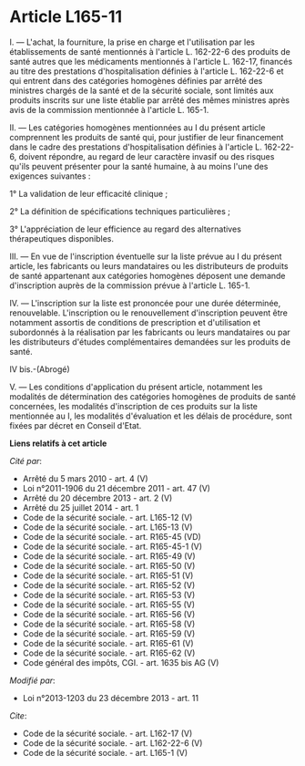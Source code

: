 # Article L165-11

I. ― L'achat, la fourniture, la prise en charge et l'utilisation par les établissements de santé mentionnés à l'article L.
162-22-6 des produits de santé autres que les médicaments mentionnés à l'article L. 162-17, financés au titre des prestations
d'hospitalisation définies à l'article L. 162-22-6 et qui entrent dans des catégories homogènes définies par arrêté des
ministres chargés de la santé et de la sécurité sociale, sont limités aux produits inscrits sur une liste établie par arrêté
des mêmes ministres après avis de la commission mentionnée à l'article L. 165-1. 

II. ― Les catégories homogènes mentionnées au I du présent article comprennent les produits de santé qui, pour justifier de
leur financement dans le cadre des prestations d'hospitalisation définies à l'article L. 162-22-6, doivent répondre, au
regard de leur caractère invasif ou des risques qu'ils peuvent présenter pour la santé humaine, à au moins l'une des
exigences suivantes : 

1° La validation de leur efficacité clinique ; 

2° La définition de spécifications techniques particulières ; 

3° L'appréciation de leur efficience au regard des alternatives thérapeutiques disponibles. 

III. ― En vue de l'inscription éventuelle sur la liste prévue au I du présent article, les fabricants ou leurs mandataires ou
les distributeurs de produits de santé appartenant aux catégories homogènes déposent une demande d'inscription auprès de la
commission prévue à l'article L. 165-1. 

IV. ― L'inscription sur la liste est prononcée pour une durée déterminée, renouvelable. L'inscription ou le renouvellement
d'inscription peuvent être notamment assortis de conditions de prescription et d'utilisation et subordonnés à la réalisation
par les fabricants ou leurs mandataires ou par les distributeurs d'études complémentaires demandées sur les produits de
santé. 

IV bis.-(Abrogé) 

V. ― Les conditions d'application du présent article, notamment les modalités de détermination des catégories homogènes de
produits de santé concernées, les modalités d'inscription de ces produits sur la liste mentionnée au I, les modalités
d'évaluation et les délais de procédure, sont fixées par décret en Conseil d'Etat.

**Liens relatifs à cet article**

_Cité par_:

  - Arrêté du 5 mars 2010 - art. 4 (V)
  - Loi n°2011-1906 du 21 décembre 2011 - art. 47 (V)
  - Arrêté du 20 décembre 2013 - art. 2 (V)
  - Arrêté du 25 juillet 2014 - art. 1
  - Code de la sécurité sociale. - art. L165-12 (V)
  - Code de la sécurité sociale. - art. L165-13 (V)
  - Code de la sécurité sociale. - art. R165-45 (VD)
  - Code de la sécurité sociale. - art. R165-45-1 (V)
  - Code de la sécurité sociale. - art. R165-49 (V)
  - Code de la sécurité sociale. - art. R165-50 (V)
  - Code de la sécurité sociale. - art. R165-51 (V)
  - Code de la sécurité sociale. - art. R165-52 (V)
  - Code de la sécurité sociale. - art. R165-53 (V)
  - Code de la sécurité sociale. - art. R165-55 (V)
  - Code de la sécurité sociale. - art. R165-56 (V)
  - Code de la sécurité sociale. - art. R165-58 (V)
  - Code de la sécurité sociale. - art. R165-59 (V)
  - Code de la sécurité sociale. - art. R165-61 (V)
  - Code de la sécurité sociale. - art. R165-62 (V)
  - Code général des impôts, CGI. - art. 1635 bis AG (V)

_Modifié par_:

  - Loi n°2013-1203 du 23 décembre 2013 - art. 11

_Cite_:

  - Code de la sécurité sociale. - art. L162-17 (V)
  - Code de la sécurité sociale. - art. L162-22-6 (V)
  - Code de la sécurité sociale. - art. L165-1 (V)

